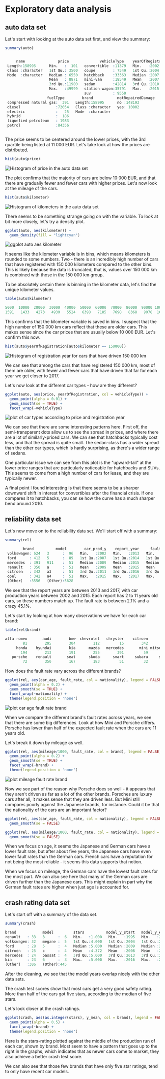 # Exploratory data analysis
## auto data set
Let's start with looking at the auto data set first, and view the summary:

```r
summary(auto)


     name               price              vehicleType    yearOfRegistration      gearbox          powerPS         model             kilometer     
 Length:158995      Min.   :  101   convertible  :11379   Min.   :2002       automatic: 42794   Min.   : 26.0   Length:158995      Min.   :  5000  
 Class :character   1st Qu.: 3500   coupe        : 7549   1st Qu.:2004       manual   :116201   1st Qu.: 97.0   Class :character   1st Qu.: 80000  
 Mode  :character   Median : 6550   hatchback    :33363   Median :2007                          Median :131.0   Mode  :character   Median :150000  
                    Mean   : 8871   mini-van     :18549   Mean   :2007                          Mean   :138.2                      Mean   :115551  
                    3rd Qu.:11900   sedan        :42814   3rd Qu.:2010                          3rd Qu.:170.0                      3rd Qu.:150000  
                    Max.   :49999   station wagon:35791   Max.   :2015                          Max.   :900.0                      Max.   :150000  
                                    suv          : 9550                                                                                            
                   fuelType        brand           notRepairedDamage
 compressed natural gas:  391   Length:158995      no :148193       
 diesel                :72054   Class :character   yes: 10802       
 electric              :   25   Mode  :character                    
 hybrid                :  186                                       
 liquefied petroleum   : 1983                                       
 petrol                :84356                                       
                                                                    
```

The price seems to be centered around the lower prices, with the 3rd quartile being listed at 11 000 EUR. Let's take look at how the prices are distributed.

```r
hist(auto$price)
```

![Histogram of price in the auto data set](https://user-images.githubusercontent.com/26480394/27180592-78ab19f4-51d4-11e7-904b-bf489ab57c0a.png)

The plot confirms that the majority of cars are below 10 000 EUR, and that there are gradually fewer and fewer cars with higher prices. Let's now look at the mileage of the cars.

```r
hist(auto$kilometer)
```

![Histogram of kilometers in the auto data set](https://user-images.githubusercontent.com/26480394/27180709-f7e8b212-51d4-11e7-8c62-e997d79e236e.png)

There seems to be something strange going on with the variable. To look at bit more closely, let's try a density plot.
```r
ggplot(auto, aes(kilometer)) +
  geom_density(fill = "lightcyan")
```

![ggplot auto aes kilometer](https://user-images.githubusercontent.com/26480394/27180905-9bf885f8-51d5-11e7-98ec-04cde41c3c15.png)

It seems like the kilometer variable is in bins, which means kilometers is rounded to some numbers. Two - there is an incredibly high number of cars that have registered with 150 000 kilometers compared to the other bins. This is likely because the data is truncated, that is, values over 150 000 km is combined with those in the 150 000 km group.

To be absolutely certain there is binning in the kilometer data, let's find the unique kilometer values.
```r
table(auto$kilometer)

5000  10000  20000  30000  40000  50000  60000  70000  80000  90000 100000 125000 150000
1591   1433   4273   4930   5524   6398   7185   7698   8368   9078  10580  24020 101943
```

This confirms that the kilometer variable is saved in bins. I suspect that the high number of 150 000 km cars reflect that these are older cars. This makes sense since the car prices that are usually below 10 000 EUR. Let's confirm this now.
```r
hist(auto$yearOfRegistration[auto$kilometer == 150000])
```

![Histogram of registration year for cars that have driven 150 000 km](https://user-images.githubusercontent.com/26480394/27181078-47f7d8a4-51d6-11e7-9ce8-4b81de6d3a88.png)

We can see that among the cars that have registered 150 000 km, most of them are older, with fewer and fewer cars that have driven that far for each year we get closer to 2017.


Let's now look at the different car types - how are they different?
```r
ggplot(auto, aes(price, yearOfRegistration, col = vehicleType)) +
  geom_point(alpha = 0.01) +
  geom_smooth(se = TRUE) +
  facet_wrap(~vehicleType)
```

![plot of car types according to price and registration year](https://user-images.githubusercontent.com/26480394/27181190-c0cb6b92-51d6-11e7-9a6f-fec9bb35ccb3.png)

We can see that there are some interesting patterns here. First off, the semi-transparent dots allow us to see the spread in prices, and where there are a lot of similarly-priced cars. We can see that hatchbacks typically cost less, and that the spread is quite small. The sedan-class has a wider spread than the other car types, which is hardly surprising, as there's a wider range of sedans.

One particular issue we can see from this plot is the "upward-tail" at the lower price ranges that are particularly noticeable for hatchbacks and SUVs. This seems to come from a high number of cars for lease, and they are typically newer.

A final point I found interesting is that there seems to be a sharper downward shift in interest for convertibles after the financial crisis. If one compares it to hatchbacks, you can se how the curve has a much sharper bend around 2010.


## reliability data set
Let's now move on to the reliability data set. We'll start off with a summary:
```r
summary(rel)

        brand          model        car_prod_y    report_year     fault_rate       mileage          car_age         nationality  
 volkswagen: 624   3      :  96   Min.   :2002   Min.   :2013   Min.   : 2.10   Min.   : 22500   Min.   : 1.000   french  : 878  
 ford      : 412   5      :  89   1st Qu.:2007   1st Qu.:2014   1st Qu.: 9.40   1st Qu.: 54500   1st Qu.: 3.000   german  :2028  
 mercedes  : 391   911    :  51   Median :2009   Median :2015   Median :15.70   Median : 78500   Median : 6.000   japanese:1200  
 renault   : 350   a      :  51   Mean   :2009   Mean   :2015   Mean   :17.38   Mean   : 82158   Mean   : 5.942   others  :1911  
 citroen   : 342   a3     :  51   3rd Qu.:2011   3rd Qu.:2016   3rd Qu.:24.25   3rd Qu.:106000   3rd Qu.: 8.000                  
 opel      : 342   a4     :  51   Max.   :2015   Max.   :2017   Max.   :45.10   Max.   :197500   Max.   :11.000                  
 (Other)   :3556   (Other):5628                                                                                                  
```

We see that the report years are between 2013 and 2017, with car production years between 2002 and 2015. Each report has 2 to 11 years old cars, so these numbers match up. The fault rate is between 2.1% and a crazy 45.1%.

Let's start by looking at how many observations we have for each car brand:
```r
table(rel$brand)

alfa romeo       audi        bmw  chevrolet   chrysler    citroen      dacia   daihatsu       fiat       ford 
        81        295        304        112         15        342         69         15        200        412 
     honda    hyundai        kia      mazda   mercedes       mini mitsubishi     nissan       opel    peugeot 
       194        213        191        255        391         59         83        148        342        186 
   porsche    renault       seat      skoda      smart     subaru     suzuki     toyota volkswagen      volvo 
        72        350        167        183         51         32        158        330        624        143 
```

How does the fault rate vary across the different brands?
```r
ggplot(rel, aes(car_age, fault_rate, col = nationality), legend = FALSE) +
  geom_point(alpha = 0.2) +
  geom_smooth(se = TRUE) +
  facet_wrap(~nationality) +
  theme(legend.position = 'none')
```

![plot car age fault rate brand](https://user-images.githubusercontent.com/26480394/27182099-7a30c05c-51da-11e7-907f-b9738b668b81.png)

When we compare the different brand's fault rates across years, we see that
there are some big differences. Look at how Mini and Porsche differs. Porsche
has lower than half of the expected fault rate when the cars are 11 years old.

Let's break it down by mileage as well.
```r
ggplot(rel, aes(mileage/1000, fault_rate, col = brand), legend = FALSE) +
  geom_point(alpha = 0.2) +
  geom_smooth(se = TRUE) +
  facet_wrap(~brand) +
  theme(legend.position = 'none')
```

![plot mileage fault rate brand](https://user-images.githubusercontent.com/26480394/27182033-2c15e4e2-51da-11e7-956a-65a6a9d4f18f.png)

Now we see part of the reason why Porsche does so well - it appears that they
aren't driven as far as a lot of  the other brands. Porsches are luxury cars
after all, it makes sense that they are driven less. But Mini still compares
poorly against the Japanese brands, for instance. Could it be that the
nationality of the cars are an important factor?
```r
ggplot(rel, aes(car_age, fault_rate, col = nationality), legend = FALSE) +
  geom_smooth(se = FALSE)

ggplot(rel, aes(mileage/1000, fault_rate, col = nationality), legend = FALSE) +
  geom_smooth(se = FALSE)
```

When we focus on age, it seems the Japanese and German cars have a lower fault
rate, but after about five years, the Japanese cars have even lower fault rates
than the German cars. French cars have a reputation for not being the most
reliable - it seems this data supports that notion.

When we focus on mileage, the German cars have the lowest fault rates for the
most part. We can also see here that many of the German cars are driven further
than the Japanese cars. This might explain in part why the German fault rates
are higher when just age is accounted for.


## crash rating data set
Let's start off with a summary of the data set.
```r
summary(crash)

brand            model         stars          model_y_start   model_y_end  
renault   : 33   3      :  6   Min.   :1.000   Min.   :1995   Min.   :2002  
volkswagen: 32   megane :  5   1st Qu.:4.000   1st Qu.:2004   1st Qu.:2010  
ford      : 28   5      :  4   Median :5.000   Median :2009   Median :2017  
citroen   : 25   c      :  4   Mean   :4.372   Mean   :2008   Mean   :2013  
mercedes  : 24   passat :  4   3rd Qu.:5.000   3rd Qu.:2013   3rd Qu.:2017  
kia       : 23   6      :  3   Max.   :5.000   Max.   :2016   Max.   :2017  
(Other)   :306   (Other):445   
```

After the cleaning, we see that the model years overlap nicely with the other
data sets.

The crash test scores show that most cars get a very good safety rating. More
than half of the cars got five stars, according to the median of five stars.

Let's look closer at the crash ratings.

```r
ggplot(crash, aes(as.integer(stars), y_mean, col = brand), legend = FALSE) +
  geom_point(alpha = 0.5) +
  facet_wrap(~brand) +
  theme(legend.position = 'none')
```

Here is the stars-rating plotted against the middle of the production run of
each car, shown by brand. Most seem to have a pattern that goes up to the right
in the graphs, which indicates that as newer cars come to market, they also
achieve a better crash test score.

We can also see that those few brands that have only five star ratings, tend to
only have recent car models.
